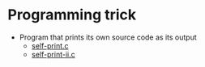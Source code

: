 Programming trick
===

- Program that prints its own source code as its output
  + [self-print.c](self-print.c)
  + [self-print-ii.c](self-print-ii.c)



